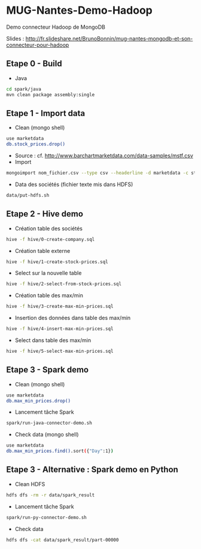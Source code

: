 # MUG-Nantes-Demo-Hadoop
Demo  connecteur Hadoop de MongoDB

Slides : http://fr.slideshare.net/BrunoBonnin/mug-nantes-mongodb-et-son-connecteur-pour-hadoop

## Etape 0 - Build
- Java
```bash
cd spark/java
mvn clean package assembly:single
```


## Etape 1 - Import data
- Clean (mongo shell)
```bash
use marketdata
db.stock_prices.drop()
```
- Source : cf. http://www.barchartmarketdata.com/data-samples/mstf.csv
- Import
```bash
mongoimport nom_fichier.csv --type csv --headerline -d marketdata -c stock_prices
```
- Data des sociétés (fichier texte mis dans HDFS)
```bash
data/put-hdfs.sh
```

## Etape 2 - Hive demo
- Création table des sociétés
```bash
hive -f hive/0-create-company.sql
```
- Création table externe
```bash
hive -f hive/1-create-stock-prices.sql
```
- Select sur la nouvelle table
```bash
hive -f hive/2-select-from-stock-prices.sql
```
- Création table des max/min
```bash
hive -f hive/3-create-max-min-prices.sql
```
- Insertion des données dans table des max/min
```bash
hive -f hive/4-insert-max-min-prices.sql
```
- Select dans table des max/min
```bash
hive -f hive/5-select-max-min-prices.sql
```

## Etape 3 - Spark demo
- Clean (mongo shell)
```bash
use marketdata
db.max_min_prices.drop()
```
- Lancement tâche Spark
```bash
spark/run-java-connector-demo.sh
```
- Check data (mongo shell)
```bash
use marketdata
db.max_min_prices.find().sort({"Day":1})
```

## Etape 3 - Alternative : Spark demo en Python
- Clean HDFS
```bash
hdfs dfs -rm -r data/spark_result
```
- Lancement tâche Spark
```bash
spark/run-py-connector-demo.sh
```
- Check data 
```bash
hdfs dfs -cat data/spark_result/part-00000
```
